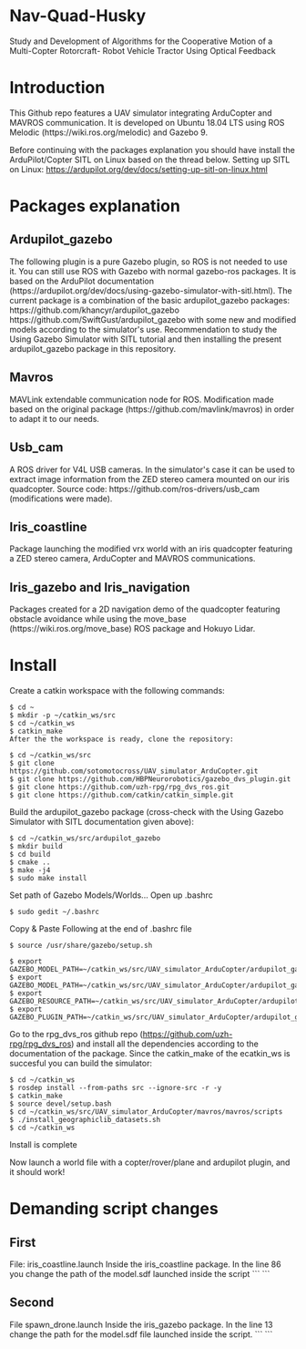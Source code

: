 # Nav-Quad-Husky
 Study and Development of Algorithms for the Cooperative Motion of a Multi-Copter Rotorcraft- Robot Vehicle Tractor Using Optical Feedback

<H1>Introduction</H1>
This Github repo features a UAV simulator integrating ArduCopter and MAVROS communication. It is developed on Ubuntu 18.04 LTS using ROS Melodic (https://wiki.ros.org/melodic) and Gazebo 9.

Before continuing with the packages explanation you should have install the ArduPilot/Copter SITL on Linux based on the thread below. Setting up SITL on Linux: https://ardupilot.org/dev/docs/setting-up-sitl-on-linux.html

<H1>Packages explanation</H1>
<H2>Ardupilot_gazebo</H2>
The following plugin is a pure Gazebo plugin, so ROS is not needed to use it. You can still use ROS with Gazebo with normal gazebo-ros packages. It is based on the ArduPilot documentation (https://ardupilot.org/dev/docs/using-gazebo-simulator-with-sitl.html). The current package is a combination of the basic ardupilot_gazebo packages:
https://github.com/khancyr/ardupilot_gazebo
https://github.com/SwiftGust/ardupilot_gazebo
with some new and modified models according to the simulator's use. Recommendation to study the Using Gazebo Simulator with SITL tutorial and then installing the present ardupilot_gazebo package in this repository.

<H2>Mavros</H2>
MAVLink extendable communication node for ROS. Modification made based on the original package (https://github.com/mavlink/mavros) in order to adapt it to our needs.

<H2>Usb_cam</H2>
A ROS driver for V4L USB cameras. In the simulator's case it can be used to extract image information from the ZED stereo camera mounted on our iris quadcopter. Source code: https://github.com/ros-drivers/usb_cam (modifications were made).

<H2>Iris_coastline</H2>
Package launching the modified vrx world with an iris quadcopter featuring a ZED stereo camera, ArduCopter and MAVROS communications.

<H2>Iris_gazebo and Iris_navigation</H2>
Packages created for a 2D navigation demo of the quadcopter featuring obstacle avoidance while using the move_base (https://wiki.ros.org/move_base) ROS package and Hokuyo Lidar.

<h1>Install</h1>
Create a catkin workspace with the following commands:

```
$ cd ~
$ mkdir -p ~/catkin_ws/src
$ cd ~/catkin_ws
$ catkin_make
After the the workspace is ready, clone the repository:
```
```
$ cd ~/catkin_ws/src
$ git clone https://github.com/sotomotocross/UAV_simulator_ArduCopter.git
$ git clone https://github.com/HBPNeurorobotics/gazebo_dvs_plugin.git
$ git clone https://github.com/uzh-rpg/rpg_dvs_ros.git
$ git clone https://github.com/catkin/catkin_simple.git
```
Build the ardupilot_gazebo package (cross-check with the Using Gazebo Simulator with SITL documentation given above):

```
$ cd ~/catkin_ws/src/ardupilot_gazebo
$ mkdir build
$ cd build
$ cmake ..
$ make -j4
$ sudo make install
```

Set path of Gazebo Models/Worlds... Open up .bashrc

```
$ sudo gedit ~/.bashrc
```
Copy & Paste Following at the end of .bashrc file

```
$ source /usr/share/gazebo/setup.sh
```
```
$ export GAZEBO_MODEL_PATH=~/catkin_ws/src/UAV_simulator_ArduCopter/ardupilot_gazebo/models:${GAZEBO_MODEL_PATH}
$ export GAZEBO_MODEL_PATH=~/catkin_ws/src/UAV_simulator_ArduCopter/ardupilot_gazebo/models_gazebo:${GAZEBO_MODEL_PATH}
$ export GAZEBO_RESOURCE_PATH=~/catkin_ws/src/UAV_simulator_ArduCopter/ardupilot_gazebo/worlds:${GAZEBO_RESOURCE_PATH}
$ export GAZEBO_PLUGIN_PATH=~/catkin_ws/src/UAV_simulator_ArduCopter/ardupilot_gazebo/build:${GAZEBO_PLUGIN_PATH}
```

Go to the rpg_dvs_ros github repo (https://github.com/uzh-rpg/rpg_dvs_ros) and install all the dependencies according to the documentation of the package. Since the catkin_make of the ecatkin_ws is succesful you can build the simulator:

```
$ cd ~/catkin_ws
$ rosdep install --from-paths src --ignore-src -r -y
$ catkin_make
$ source devel/setup.bash
$ cd ~/catkin_ws/src/UAV_simulator_ArduCopter/mavros/mavros/scripts
$ ./install_geographiclib_datasets.sh
$ cd ~/catkin_ws
```
Install is complete

Now launch a world file with a copter/rover/plane and ardupilot plugin, and it should work!

<h1>Demanding script changes</h1>
<h2>First</h2>
File: iris_coastline.launch Inside the iris_coastline package. In the line 86 you change the path of the model.sdf launched inside the script
```
<arg name="sdf_robot_file" default="/home/$USER$/catkin_ws/src/UAV_simulator_ArduCopter/ardupilot_gazebo/models/iris_with_ardupilot_and_zed_stereocamera/model.sdf" />
```
 <h2>Second</h2>
File spawn_drone.launch Inside the iris_gazebo package. In the line 13 change the path for the model.sdf file launched inside the script.
```
<arg name="sdf_robot_file" default="/home/$USER$/catkin_ws/src/UAV_simulator_ArduCopter/ardupilot_gazebo/models/iris_with_lidar/model.sdf" /> 
```

